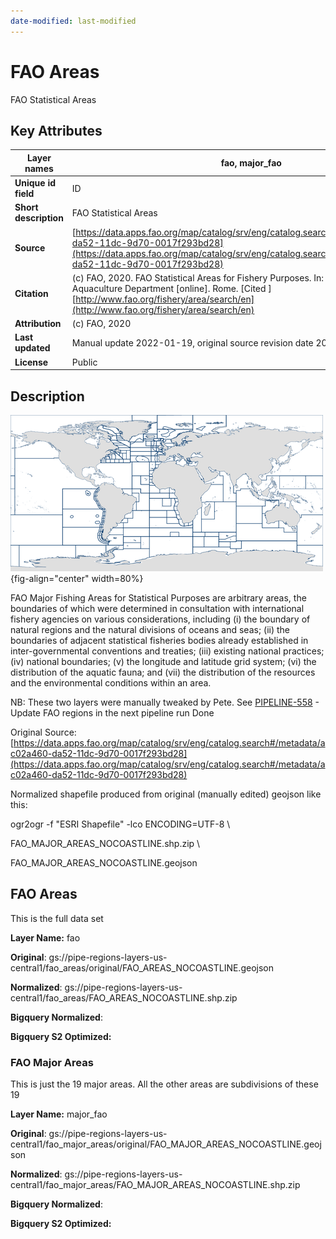 ```yaml
---
date-modified: last-modified
---
```


# FAO Areas

<!--Owner: Hannah Linder
Last edited time: 1 de marzo de 2024 13:39
Created time: 1 de marzo de 2024 13:08-->


FAO Statistical Areas

## Key Attributes

| **Layer names** | fao, major_fao |
| --- | --- |
| **Unique id field** | ID |
| **Short description** | FAO Statistical Areas |
| **Source** | [https://data.apps.fao.org/map/catalog/srv/eng/catalog.search#/metadata/ac02a460-da52-11dc-9d70-0017f293bd28](https://data.apps.fao.org/map/catalog/srv/eng/catalog.search#/metadata/ac02a460-da52-11dc-9d70-0017f293bd28) |
| **Citation** | (c) FAO, 2020. FAO Statistical Areas for Fishery Purposes. In: FAO Fisheries and Aquaculture Department [online]. Rome. [Cited <DATE>] [http://www.fao.org/fishery/area/search/en](http://www.fao.org/fishery/area/search/en) |
| **Attribution** | (c) FAO, 2020 |
| **Last updated** | Manual update 2022-01-19, original source revision date 2014-04-17 |
| **License** | Public |

## Description

![](../figures/fao-fishing-areas.png){fig-align="center" width=80%}

FAO Major Fishing Areas for Statistical Purposes are arbitrary areas, the boundaries of which were determined in consultation with international fishery agencies on various considerations, including (i) the boundary of natural regions and the natural divisions of oceans and seas; (ii) the boundaries of adjacent statistical fisheries bodies already established in inter-governmental conventions and treaties; (iii) existing national practices; (iv) national boundaries; (v) the longitude and latitude grid system; (vi) the distribution of the aquatic fauna; and (vii) the distribution of the resources and the environmental conditions within an area.

NB: These two layers were manually tweaked by Pete. See [PIPELINE-558](https://globalfishingwatch.atlassian.net/browse/PIPELINE-558) - Update FAO regions in the next pipeline run Done

Original Source: [https://data.apps.fao.org/map/catalog/srv/eng/catalog.search#/metadata/ac02a460-da52-11dc-9d70-0017f293bd28](https://data.apps.fao.org/map/catalog/srv/eng/catalog.search#/metadata/ac02a460-da52-11dc-9d70-0017f293bd28)

Normalized shapefile produced from original (manually edited) geojson like this:

ogr2ogr -f "ESRI Shapefile" -lco ENCODING=UTF-8 \

FAO_MAJOR_AREAS_NOCOASTLINE.shp.zip \

FAO_MAJOR_AREAS_NOCOASTLINE.geojson

## FAO Areas

This is the full data set

**Layer Name:** fao

**Original**: gs://pipe-regions-layers-us-central1/fao_areas/original/FAO_AREAS_NOCOASTLINE.geojson

**Normalized**: gs://pipe-regions-layers-us-central1/fao_areas/FAO_AREAS_NOCOASTLINE.shp.zip

**Bigquery Normalized**:

**Bigquery S2 Optimized:**

### FAO Major Areas

This is just the 19 major areas. All the other areas are subdivisions of these 19

**Layer Name:** major_fao

**Original**: gs://pipe-regions-layers-us-central1/fao_major_areas/original/FAO_MAJOR_AREAS_NOCOASTLINE.geojson

**Normalized**: gs://pipe-regions-layers-us-central1/fao_major_areas/FAO_MAJOR_AREAS_NOCOASTLINE.shp.zip

**Bigquery Normalized**:

**Bigquery S2 Optimized:**
